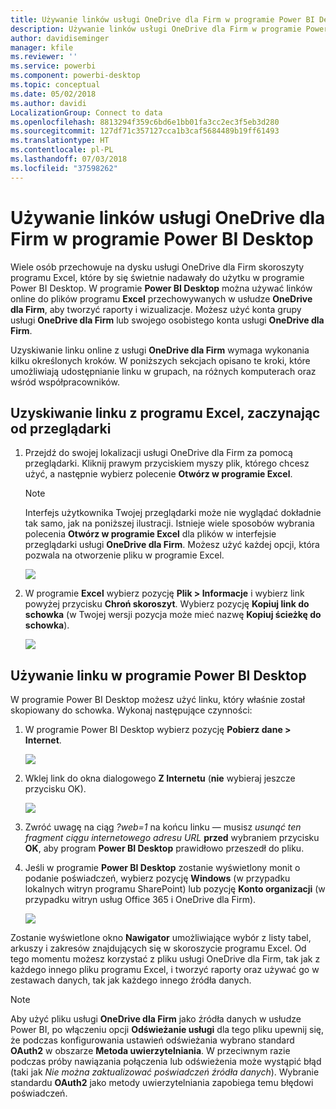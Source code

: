 ```yaml
---
title: Używanie linków usługi OneDrive dla Firm w programie Power BI Desktop
description: Używanie linków usługi OneDrive dla Firm w programie Power BI Desktop
author: davidiseminger
manager: kfile
ms.reviewer: ''
ms.service: powerbi
ms.component: powerbi-desktop
ms.topic: conceptual
ms.date: 05/02/2018
ms.author: davidi
LocalizationGroup: Connect to data
ms.openlocfilehash: 8813294f359c6bd6e1bb01fa3cc2ec3f5eb3d280
ms.sourcegitcommit: 127df71c357127cca1b3caf5684489b19ff61493
ms.translationtype: HT
ms.contentlocale: pl-PL
ms.lasthandoff: 07/03/2018
ms.locfileid: "37598262"
---
```

# <a name="use-onedrive-for-business-links-in-power-bi-desktop"></a>Używanie linków usługi OneDrive dla Firm w programie Power BI Desktop
Wiele osób przechowuje na dysku usługi OneDrive dla Firm skoroszyty programu Excel, które by się świetnie nadawały do użytku w programie Power BI Desktop. W programie **Power BI Desktop** można używać linków online do plików programu **Excel** przechowywanych w usłudze **OneDrive dla Firm**, aby tworzyć raporty i wizualizacje. Możesz użyć konta grupy usługi **OneDrive dla Firm** lub swojego osobistego konta usługi **OneDrive dla Firm**.

Uzyskiwanie linku online z usługi **OneDrive dla Firm** wymaga wykonania kilku określonych kroków. W poniższych sekcjach opisano te kroki, które umożliwiają udostępnianie linku w grupach, na różnych komputerach oraz wśród współpracowników.

## <a name="get-a-link-from-excel-starting-in-the-browser"></a>Uzyskiwanie linku z programu Excel, zaczynając od przeglądarki
1. Przejdź do swojej lokalizacji usługi OneDrive dla Firm za pomocą przeglądarki. Kliknij prawym przyciskiem myszy plik, którego chcesz użyć, a następnie wybierz polecenie **Otwórz w programie Excel**.
   
   > [!NOTE]
   > Interfejs użytkownika Twojej przeglądarki może nie wyglądać dokładnie tak samo, jak na poniższej ilustracji. Istnieje wiele sposobów wybrania polecenia **Otwórz w programie Excel** dla plików w interfejsie przeglądarki usługi **OneDrive dla Firm**. Możesz użyć każdej opcji, która pozwala na otworzenie pliku w programie Excel.
   > 
   > 
   
   ![](media/desktop-use-onedrive-business-links/odb-links_02.png)
2. W programie **Excel** wybierz pozycję **Plik > Informacje** i wybierz link powyżej przycisku **Chroń skoroszyt**. Wybierz pozycję **Kopiuj link do schowka** (w Twojej wersji pozycja może mieć nazwę **Kopiuj ścieżkę do schowka**).
   
   ![](media/desktop-use-onedrive-business-links/odb-links_03.png)

## <a name="use-the-link-in-power-bi-desktop"></a>Używanie linku w programie Power BI Desktop
W programie Power BI Desktop możesz użyć linku, który właśnie został skopiowany do schowka. Wykonaj następujące czynności:

1. W programie Power BI Desktop wybierz pozycję **Pobierz dane > Internet**.
   
   ![](media/desktop-use-onedrive-business-links/odb-links_04.png)
2. Wklej link do okna dialogowego **Z Internetu** (**nie** wybieraj jeszcze przycisku OK).
   
    ![](media/desktop-use-onedrive-business-links/odb-links_05.png)
3. Zwróć uwagę na ciąg *?web=1* na końcu linku — musisz *usunąć ten fragment ciągu internetowego adresu URL* **przed** wybraniem przycisku **OK**, aby program **Power BI Desktop** prawidłowo przeszedł do pliku.
4. Jeśli w programie **Power BI Desktop** zostanie wyświetlony monit o podanie poświadczeń, wybierz pozycję **Windows** (w przypadku lokalnych witryn programu SharePoint) lub pozycję **Konto organizacji** (w przypadku witryn usług Office 365 i OneDrive dla Firm).
   
   ![](media/desktop-use-onedrive-business-links/odb-links_06.png)

Zostanie wyświetlone okno **Nawigator** umożliwiające wybór z listy tabel, arkuszy i zakresów znajdujących się w skoroszycie programu Excel. Od tego momentu możesz korzystać z pliku usługi OneDrive dla Firm, tak jak z każdego innego pliku programu Excel, i tworzyć raporty oraz używać go w zestawach danych, tak jak każdego innego źródła danych.

> [!NOTE]
> Aby użyć pliku usługi **OneDrive dla Firm** jako źródła danych w usłudze Power BI, po włączeniu opcji **Odświeżanie usługi** dla tego pliku upewnij się, że podczas konfigurowania ustawień odświeżania wybrano standard **OAuth2** w obszarze **Metoda uwierzytelniania**. W przeciwnym razie podczas próby nawiązania połączenia lub odświeżenia może wystąpić błąd (taki jak *Nie można zaktualizować poświadczeń źródła danych*). Wybranie standardu **OAuth2** jako metody uwierzytelniania zapobiega temu błędowi poświadczeń.
> 
> 

